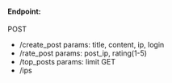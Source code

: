 #### Endpoint:
POST
* /create_post params: title, content, ip, login
* /rate_post params: post_ip, rating(1-5)
* /top_posts params: limit
GET
* /ips

